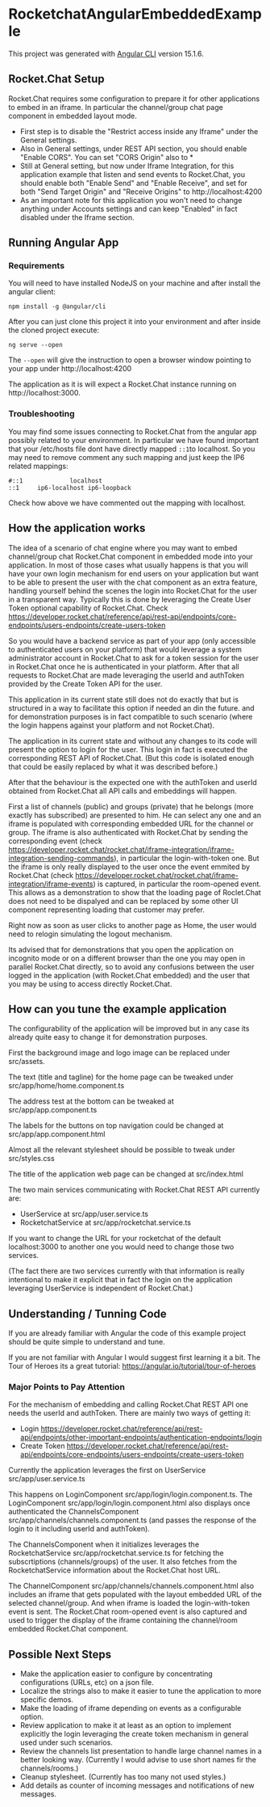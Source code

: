 # RocketchatAngularEmbeddedExample

This project was generated with [Angular CLI](https://github.com/angular/angular-cli) version 15.1.6.

## Rocket.Chat Setup

Rocket.Chat requires some configuration to prepare it for other applications to embed in an iframe. In particular the channel/group chat page component in embedded layout mode.

- First step is to disable the "Restrict access inside any Iframe" under the General settings.
- Also in General settings, under REST API section, you should enable "Enable CORS". You can set "CORS Origin" also to *
- Still at General setting, but now under Iframe Integration, for this application example that listen and send events to Rocket.Chat, you should enable both "Enable Send" and "Enable Receive", and set for both "Send Target Origin" and "Receive Origins" to http://localhost:4200
- As an important note for this application you won't need to change anything under Accounts settings and can keep "Enabled" in fact disabled under the Iframe section.

## Running Angular App

### Requirements

You will need to have installed NodeJS on your machine and after install the angular client:

```
npm install -g @angular/cli
```

After you can just clone this project it into your environment and after inside the cloned project execute:

```
ng serve --open
```

The `--open` will give the instruction to open a browser window pointing to your app under http://localhost:4200

The application as it is will expect a Rocket.Chat instance running on http://localhost:3000.

### Troubleshooting

You may find some issues connecting to Rocket.Chat from the angular app possibly related to your environment. In particular we have found important that your /etc/hosts file dont have directly mapped `::1`to localhost. So you may need to remove comment any such mapping and just keep the IP6 related mappings:

```
#::1             localhost
::1     ip6-localhost ip6-loopback
```

Check how above we have commented out the mapping with localhost.

## How the application works

The idea of a scenario of chat engine where you may want to embed channel/group chat Rocket.Chat component in embedded mode into your application.
In most of those cases what usually happens is that you will have your own login mechanism for end users on your application but want to be able to present the user with the chat component as an extra feature, handling yourself behind the scenes the login into Rocket.Chat for the user in a transparent way.
Typically this is done by leveraging the Create User Token optional capability of Rocket.Chat. Check https://developer.rocket.chat/reference/api/rest-api/endpoints/core-endpoints/users-endpoints/create-users-token

So you would have a backend service as part of your app (only accessible to authenticated users on your platform) that would leverage a system administrator account in Rocket.Chat to ask for a token session for the user in Rocket.Chat once he is authenticated in your platform. After that all requests to Rocket.Chat are made leveraging the userId and authToken provided by the Create Token API for the user.

This application in its current state still does not do exactly that but is structured in a way to facilitate this option if needed an din the future. and for demonstration purposes is in fact compatible to such scenario (where the login happens against your platform and not Rocket.Chat).

The application in its current state and without any changes to its code will present the option to login for the user. This login in fact is executed the corresponding REST API of Rocket.Chat. (But this code is isolated enough that could be easily replaced by what it was described before.)

After that the behaviour is the expected one with the authToken and userId obtained from Rocket.Chat all API calls and embeddings will happen.

First a list of channels (public) and groups (private) that he belongs (more exactly has subscribed) are presented to him. He can select any one and an iframe is populated with corresponding embedded URL for the channel or group. The iframe is also authenticated with Rocket.Chat by sending the corresponding event (check https://developer.rocket.chat/rocket.chat/iframe-integration/iframe-integration-sending-commands), in particular the login-with-token one. But the iframe is only really displayed to the user once the event emmited by Rocket.Chat (check https://developer.rocket.chat/rocket.chat/iframe-integration/iframe-events) is captured, in particular the room-opened event. This allows as a demonstration to show that the loading page of Roclet.Chat does not need to be dispalyed and can be replaced by some other UI component representing loading that customer may prefer.

Right now as soon as user clicks to another page as Home, the user would need to relogin simulating the logout mechanism.

Its advised that for demonstrations that you open the application on incognito mode or on a different browser than the one you may open in parallel Rocket.Chat directly, so to avoid any confusions between the user logged in the application (with Rocket.Chat embedded) and the user that you may be using to access directly Rocket.Chat.

## How can you tune the example application

The configurability of the application will be improved but in any case its already quite easy to change it for demonstration purposes.

First the background image and logo image can be replaced under src/assets.

The text (title and tagline) for the home page can be tweaked under src/app/home/home.component.ts

The address test at the bottom can be tweaked at src/app/app.component.ts

The labels for the buttons on top navigation could be changed at src/app/app.component.html

Almost all the relevant stylesheet should be possible to tweak under src/styles.css

The title of the application web page can be changed at src/index.html

The two main services communicating with Rocket.Chat REST API currently are:
- UserService at src/app/user.service.ts
- RocketchatService at src/app/rocketchat.service.ts

If you want to change the URL for your rocketchat of the default localhost:3000 to another one you would need to change those two services.

(The fact there are two services currently with that information is really intentional to make it explicit that in fact the login on the application leveraging UserService is independent of Rocket.Chat.)

## Understanding / Tunning Code

If you are already familiar with Angular the code of this example project should be quite simple to understand and tune.

If you are not familiar with Angular I would suggest first learning it a bit. The Tour of Heroes its a great tutorial: https://angular.io/tutorial/tour-of-heroes

### Major Points to Pay Attention

For the mechanism of embedding and calling Rocket.Chat REST API one needs the userId and authToken. There are mainly two ways of getting it:
- Login https://developer.rocket.chat/reference/api/rest-api/endpoints/other-important-endpoints/authentication-endpoints/login
- Create Token https://developer.rocket.chat/reference/api/rest-api/endpoints/core-endpoints/users-endpoints/create-users-token

Currently the application leverages the first on UserService src/app/user.service.ts 

This happens on LoginComponent src/app/login/login.component.ts. The LoginComponent src/app/login/login.component.html also displays once authenticated the ChannelsComponent src/app/channels/channels.component.ts (and passes the response of the login to it including userId and authToken).

The ChannelsComponent when it initializes leverages the RocketchatService src/app/rocketchat.service.ts for fetching the subscrtiptions (channels/groups) of the user. It also fetches from the RocketchatService information about the Rocket.Chat host URL.

The ChannelComponent src/app/channels/channels.component.html also includes an iframe that gets populated with the layout embedded URL of the selected channel/group. And when iframe is loaded the login-with-token event is sent. The Rocket.Chat room-opened event is also captured and used to trigger the display of the iframe containing the channel/room embedded Rocket.Chat component.

## Possible Next Steps

- Make the application easier to configure by concentrating configurations (URLs, etc) on a json file.
- Localize the strings also to make it easier to tune the application to more specific demos.
- Make the loading of iframe depending on events as a configurable option.
- Review application to make it at least as an option to implement explicitly the login leveraging the create token mechanism in general used under such scenarios.
- Review the channels list presentation to handle large channel names in a better looking way. (Currently I would advise to use short names fir the channels/rooms.)
- Cleanup stylesheet. (Currently has too many not used styles.)
- Add details as counter of incoming messages and notifications of new messages.


